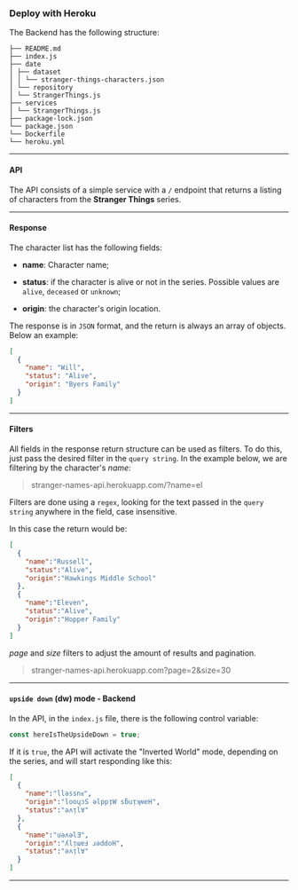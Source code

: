 ### Deploy with Heroku

The Backend has the following structure:

```
├── README.md
├── index.js
├── date
│ ├── dataset
│ │ └── stranger-things-characters.json
│ └── repository
│ └── StrangerThings.js
├── services
│ └── StrangerThings.js
├── package-lock.json
└── package.json
└── Dockerfile
└── heroku.yml
```

---

#### API

The API consists of a simple service with a `/` endpoint that returns a listing of characters from the **Stranger Things** series.

---

#### Response

The character list has the following fields:

- **name**: Character name;

- **status**: if the character is alive or not in the series. Possible values ​​are `alive`, `deceased` or `unknown`;

- **origin**: the character's origin location.

The response is in `JSON` format, and the return is always an array of objects. Below an example:

```JSON
[
  {
    "name": "Will",
    "status": "Alive",
    "origin": "Byers Family"
  }
]
```

---

#### Filters

All fields in the response return structure can be used as filters. To do this, just pass the desired filter in the `query string`. In the example below, we are filtering by the character's _name_:

> stranger-names-api.herokuapp.com/?name=el

Filters are done using a `regex`, looking for the text passed in the `query string` anywhere in the field, case insensitive.

In this case the return would be:

```JSON
[
  {
    "name":"Russell",
    "status":"Alive",
    "origin":"Hawkings Middle School"
  },
  {
    "name":"Eleven",
    "status":"Alive",
    "origin":"Hopper Family"
  }
]
```

_page_ and _size_ filters to adjust the amount of results and pagination.

> stranger-names-api.herokuapp.com?page=2&size=30

---

#### `upside down` (dw) mode - Backend

In the API, in the `index.js` file, there is the following control variable:

```javascript
const hereIsTheUpsideDown = true;
```

If it is `true`, the API will activate the "Inverted World" mode, depending on the series, and will start responding like this:

```JSON
[
  {
    "name":"llǝssnᴚ",
    "origin":"looɥɔS ǝlppᴉW sƃuᴉʞʍɐH",
    "status":"ǝʌᴉl∀"
  },
  {
    "name":"uǝʌǝlƎ",
    "origin":"ʎlᴉɯɐℲ ɹǝddoH",
    "status":"ǝʌᴉl∀"
  }
]
```

---

